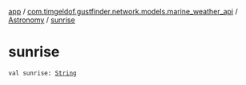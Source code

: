 [app](../../index.md) / [com.timgeldof.gustfinder.network.models.marine_weather_api](../index.md) / [Astronomy](index.md) / [sunrise](./sunrise.md)

# sunrise

`val sunrise: `[`String`](https://kotlinlang.org/api/latest/jvm/stdlib/kotlin/-string/index.html)